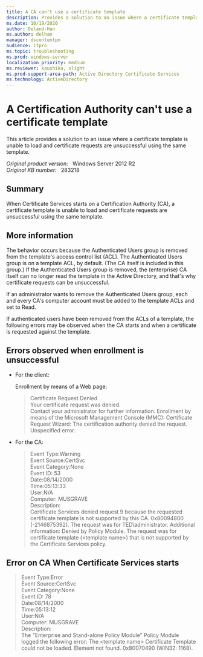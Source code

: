 ```yaml
---
title: A CA can't use a certificate template
description: Provides a solution to an issue where a certificate template is unable to load and certificate requests are unsuccessful using the same template.
ms.date: 10/19/2020
author: Deland-Han 
ms.author: delhan
manager: dscontentpm
audience: itpro
ms.topic: troubleshooting
ms.prod: windows-server
localization_priority: medium
ms.reviewer: kaushika, slight
ms.prod-support-area-path: Active Directory Certificate Services
ms.technology: ActiveDirectory
---
```

# A Certification Authority can't use a certificate template

This article provides a solution to an issue where a certificate template is unable to load and certificate requests are unsuccessful using the same template.

_Original product version:_ &nbsp; Windows Server 2012 R2  
_Original KB number:_ &nbsp; 283218

## Summary

When Certificate Services starts on a Certification Authority (CA), a certificate template is unable to load and certificate requests are unsuccessful using the same template.

## More information

The behavior occurs because the Authenticated Users group is removed from the template's access control list (ACL). The Authenticated Users group is on a template ACL, by default. (The CA itself is included in this group.) If the Authenticated Users group is removed, the (enterprise) CA itself can no longer read the template in the Active Directory, and that's why certificate requests can be unsuccessful.

If an administrator wants to remove the Authenticated Users group, each and every CA's computer account must be added to the template ACLs and set to Read.

If authenticated users have been removed from the ACLs of a template, the following errors may be observed when the CA starts and when a certificate is requested against the template.

## Errors observed when enrollment is unsuccessful

- For the client:

    Enrollment by means of a Web page:

    > Certificate Request Denied  
    Your certificate request was denied.  
    Contact your administrator for further information.
    Enrollment by means of the Microsoft Management Console (MMC):
    Certificate Request Wizard:
    The certification authority denied the request. Unspecified error.

- For the CA:

    > Event Type:Warning  
    Event Source:CertSvc  
    Event Category:None  
    Event ID: 53  
    Date:08/14/2000  
    Time:05:13:33  
    User:N/A  
    Computer: MUSGRAVE  
    Description:  
    Certificate Services denied request 9 because the requested certificate template is not supported by this CA. 0x80094800 (-2146875392). The request was for TED\administrator. Additional information: Denied by Policy Module. The request was for certificate template (\<template name>) that is not supported by the Certificate Services policy.

## Error on CA When Certificate Services starts

> Event Type:Error  
Event Source:CertSvc  
Event Category:None  
Event ID: 78  
Date:08/14/2000  
Time:05:13:12  
User:N/A  
Computer: MUSGRAVE  
Description:  
The "Enterprise and Stand-alone Policy Module" Policy Module logged the following error: The \<template name> Certificate Template could not be loaded. Element not found. 0x80070490 (WIN32: 1168).

